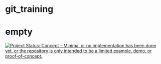 # git_training

# empty


<a href="https://www.repostatus.org/#concept"><img src="https://www.repostatus.org/badges/latest/concept.svg" alt="Project Status: Concept – Minimal or no implementation has been done yet, or the repository is only intended to be a limited example, demo, or proof-of-concept." /></a>
